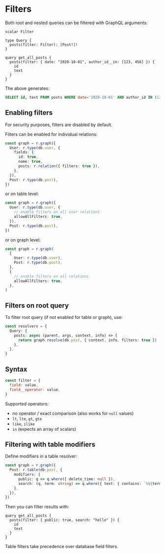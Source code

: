 # Filters

Both root and nested queries can be filtered with GraphQL arguments:

```gql
scalar Filter

type Query {
  posts(filter: Filter): [Post!]!
}

query get_all_posts {
  posts(filter: { date: "2020-10-01", author_id__in: [123, 456] }) {
    id
    text
  }
}
```

The above generates:

```sql
SELECT id, text FROM posts WHERE date='2020-10-01' AND author_id IN (123, 456)
```

## Enabling filters

For security purposes, filters are disabled by default.

Filters can be enabled for individual relations:

```ts
const graph = r.graph({
  User: r.type(db.user, {
    fields: {
      id: true,
      name: true,
      posts: r.relation({ filters: true }),
    },
  }),
  Post: r.type(db.post),
})
```

or on table level:

```ts
const graph = r.graph({
  User: r.type(db.user, {
    // enable filters on all user relations
    allowAllFilters: true,
  }),
  Post: r.type(db.post),
})
```

or on graph level:

```ts
const graph = r.graph(
  {
    User: r.type(db.user),
    Post: r.type(db.post),
  },
  {
    // enable filters on all relations
    allowAllFilters: true,
  },
)
```

## Filters on root query

To filter root query (if not enabled for table or graph), use:

```ts
const resolvers = {
  Query: {
    posts: async (parent, args, context, info) => {
      return graph.resolve(db.post, { context, info, filters: true })
    },
  },
}
```

## Syntax

```js
const filter = {
  field: value,
  field__operator: value,
}
```

Supported operators:

- no operator / exact comparison (also works for `null` values)
- `lt`, `lte`, `gt`, `gte`
- `like`, `ilike`
- `in` (expects an array of scalars)

## Filtering with table modifiers

Define modifiers in a table resolver:

```ts
const graph = r.graph({
  Post: r.table(db.post, {
    modifiers: {
      public: q => q.where({ delete_time: null }),
      search: (q, term: string) => q.where({ text: { contains: `%${term}%` } }),
    },
  }),
})
```

Then you can filter results with:

```gql
query get_all_posts {
  posts(filter: { public: true, search: "hello" }) {
    id
    text
  }
}
```

Table filters take precedence over database field filters.
